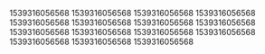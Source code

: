 1539316056568
1539316056568
1539316056568
1539316056568
1539316056568
1539316056568
1539316056568
1539316056568
1539316056568
1539316056568
1539316056568
1539316056568
1539316056568
1539316056568
1539316056568
